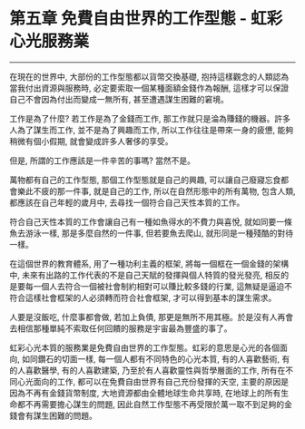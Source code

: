# 第五章 免費自由世界的工作型態 - 虹彩心光服務業

---

在現在的世界中, 大部份的工作型態都以貨幣交換基礎, 抱持這樣觀念的人類認為當我付出資源與服務時, 必定要索取一個某種面額金錢作為報酬, 這樣才可以保證自己不會因為付出而變成一無所有,  甚至遭遇謀生困難的窘境。

工作是為了什麼? 若工作是為了金錢而工作, 那工作就只是淪為賺錢的機器。許多人為了謀生而工作, 並不是為了興趣而工作, 所以工作往往是帶來一身的疲憊, 能夠稍微有個小假期, 就會變成許多人奢侈的享受。

但是, 所謂的工作應該是一件辛苦的事嗎? 當然不是。

萬物都有自己的工作型態, 那個工作型態就是自己的興趣, 可以讓自己廢寢忘食都會樂此不疲的那一件事, 就是自己的工作, 所以在自然形態中的所有萬物, 包含人類, 都應該在自己年輕的歲月中, 去尋找一個符合自己天性本質的工作。

符合自己天性本質的工作會讓自己有一種如魚得水的不費力與喜悅, 就如同要一條魚去游泳一樣, 那是多麼自然的一件事, 但若要魚去爬山, 就形同是一種殘酷的對待一樣。

在這個世界的教育體系, 用了一種功利主義的框架, 將每一個框在一個金錢的架構中, 未來有出路的工作代表的不是自己天賦的發揮與個人特質的發光發亮, 相反的是要每一個人去符合一個被社會制約相對可以賺比較多錢的行業, 這無疑是逼迫不符合這樣社會框架的人必須轉而符合社會框架, 才可以得到基本的謀生需求。

人要是沒飯吃, 什麼事都會做, 若加上負債, 那更是無所不用其極。於是沒有人再會去相信那種單純不索取任何回饋的服務是宇宙最為豐盛的事了。

虹彩心光本質的服務業是免費自由世界的工作型態。虹彩的意思是心光的各個面向, 如同鑽石的切面一樣, 每一個人都有不同特色的心光本質, 有的人喜歡藝術, 有的人喜歡醫學, 有的人喜歡建築, 乃至於有人喜歡靈性與哲學層面的工作, 所有在不同心光面向的工作, 都可以在免費自由世界有自己充份發揮的天空, 主要的原因是因為不再有金錢貨幣制度, 大地資源都由全體地球生命共享時, 在地球上的所有生命都不再需要擔心謀生的問題, 因此自然工作型態不再受限於萬一取不到足夠的金錢會有謀生困難的問題。


